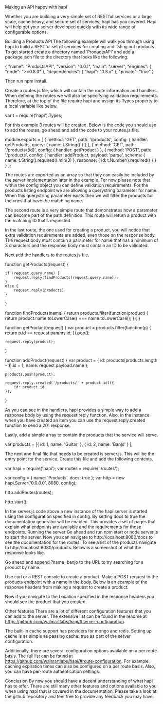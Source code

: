 Making an API happy with hapi

Whether you are building a very simple set of RESTful services or a large scale, cache heavy, and secure set of services, hapi has you covered.  Hapi will help get your server developed quickly with its wide range of configurable options.

Building a Products API
The following example will walk you through using hapi to build a RESTful set of services for creating and listing out products.  To get started create a directory named ‘ProductsAPI’ and add a package.json file to the directory that looks like the following.

{
    "name": "ProductsAPI",
    "version": "0.0.1",
    "main": "server",
    "engines": {
        "node": ">=0.8.0"
    },
    "dependencies": {
        "hapi": "0.8.x"
    },
    "private": "true"
}

Then run npm install.

Create a routes.js file, which will contain the route information and handlers.  When defining the routes we will also be specifying validation requirements.  Therefore, at the top of the file require hapi and assign its Types property to a local variable like below.

var t = require('hapi').Types;

For this example 3 routes will be created.  Below is the code you should use to add the routes, go ahead and add the code to your routes.js file.

module.exports = [
    { method: 'GET', path: '/products', config: { handler: getProducts, query: { name: t.String() } } },
    { method: 'GET', path: '/products/{id}', config: { handler: getProduct } },
    { method: 'POST', path: '/products', config: { handler: addProduct, payload: 'parse', schema: { name: t.String().required().min(3) }, response: { id: t.Number().required() } } }
];

The routes are exported as an array so that they can easily be included by the server implementation later in the example.  For now please note that within the config object you can define validation requirements.  For the products listing endpoint we are allowing a querystring parameter for name.  When this querystring parameter exists then we will filter the products for the ones that have the matching name.

The second route is a very simple route that demonstrates how a parameter can become part of the path definition.  This route will return a product with the matching ID that’s requested.

In the last route, the one used for creating a product, you will notice that extra validation requirements are added, even those on the response body.  The request body must contain a parameter for name that has a minimum of 3 characters and the response body must contain an ID to be validated.

Next add the handlers to the routes.js file.

function getProducts(request) {

    if (request.query.name) {
        request.reply(findProducts(request.query.name));
    }
    else {
        request.reply(products);
    }
}

function findProducts(name) {
    return products.filter(function(product) {
        return product.name.toLowerCase() === name.toLowerCase();
    });
}

function getProduct(request) {
    var product = products.filter(function(p) {
        return p.id == request.params.id;
    }).pop();

    request.reply(product);
}

function addProduct(request) {
    var product = {
        id: products[products.length - 1].id + 1,
        name: request.payload.name
    };

    products.push(product);

    request.reply.created('/products/' + product.id)({
        id: product.id
    });
}

As you can see in the handlers, hapi provides a simple way to add a response body by using the request.reply function.  Also, in the instance when you have created an item you can use the request.reply.created function to send a 201 response.

Lastly, add a simple array to contain the products that the service will serve.

var products = [{
        id: 1,
        name: 'Guitar'
    },
    {
        id: 2,
        name: 'Banjo'
    }
];

The next and final file that needs to be created is server.js.  This will be the entry point for the service.  Create this file and add the following contents.

var hapi = require('hapi');
var routes = require('./routes');

var config = { name: 'Products', docs: true };
var http = new hapi.Server('0.0.0.0', 8080, config);

http.addRoutes(routes);

http.start();

In the server.js code above a new instance of the hapi server is started using the configuration specified in config.  By setting docs to true the documentation generator will be enabled.  This provides a set of pages that explain what endpoints are available and the requirements for those endpoints.
Running the server
Go ahead and run npm start or node server.js to start the server.  Now you can navigate to http://localhost:8080/docs to see the documentation for the routes.  To see a list of the products navigate to http://locahost:8080/products.  Below is a screenshot of what the response looks like.




Go ahead and append ?name=banjo to the URL to try searching for a product by name.


Use curl or a REST console to create a product.  Make a POST request to the products endpoint with a name in the body.  Below is an example of the response headers from making a request to create a product.




Now if you navigate to the Location specified in the response headers you should see the product that you created.

Other features
There are a lot of different configuration features that you can add to the server.  The extensive list can be found in the readme at https://github.com/walmartlabs/hapi/#server-configuration.

The built-in cache support has providers for mongo and redis.  Setting up cache is as simple as passing cache: true as part of the server configuration.

Additionally, there are several configuration options available on a per route basis.  The full list can be found at https://github.com/walmartlabs/hapi/#route-configuration.  For example, caching expiration times can also be configured on a per route basis.  Also, you can have per-route authentication settings.

Conclusion
By now you should have a decent understanding of what hapi has to offer.  There are still many other features and options available to you when using hapi that is covered in the documentation.  Please take a look at the github repository and feel free to provide any feedback you may have.

